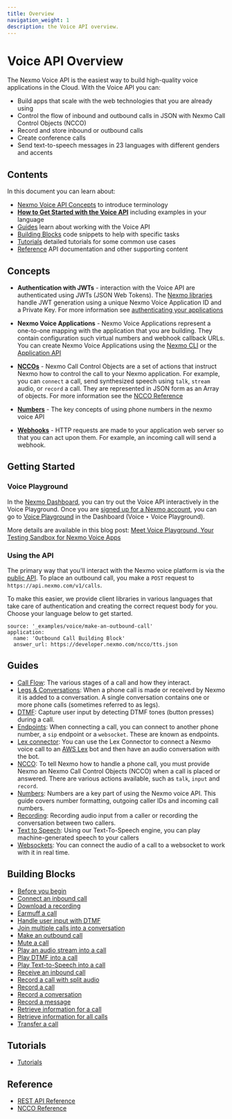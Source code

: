 ```yaml
---
title: Overview
navigation_weight: 1
description: the Voice API overview.
---
```


# Voice API Overview

The Nexmo Voice API is the easiest way to build high-quality voice applications in the Cloud. With the Voice API you can:

* Build apps that scale with the web technologies that you are already using
* Control the flow of inbound and outbound calls in JSON with Nexmo Call Control Objects (NCCO)
* Record and store inbound or outbound calls
* Create conference calls
* Send text-to-speech messages in 23 languages with different genders and accents

## Contents

In this document you can learn about:

* [Nexmo Voice API Concepts](#concepts) to introduce terminology
* [**How to Get Started with the Voice API**](#getting-started) including examples in your language
* [Guides](#guides) learn about working with the Voice API
* [Building Blocks](#building-blocks) code snippets to help with specific tasks
* [Tutorials](#tutorials) detailed tutorials for some common use cases
* [Reference](#reference) API documentation and other supporting content

## Concepts

* **Authentication with JWTs** - interaction with the Voice API are authenticated using JWTs (JSON Web Tokens). The [Nexmo libraries](/tools) handle JWT generation using a unique Nexmo Voice Application ID and a Private Key. For more information see [authenticating your applications](/concepts/guides/authentication)

* **Nexmo Voice Applications** - Nexmo Voice Applications represent a one-to-one mapping with the application that you are building. They contain configuration such virtual numbers and webhook callback URLs. You can create Nexmo Voice Applications using the [Nexmo CLI](/tools) or the [Application API](/concepts/guides/applications)

* **[NCCOs](/voice/voice-api/ncco-reference)** - Nexmo Call Control Objects are a set of actions that instruct Nexmo how to control the call to your Nexmo application. For example, you can `connect` a call, send synthesized speech using `talk`, `stream` audio, or `record` a call. They are represented in JSON form as an Array of objects. For more information see the [NCCO Reference](/voice/voice-api/ncco-reference)

* **[Numbers](/voice/voice-api/guides/numbers)** - The key concepts of using phone numbers in the nexmo voice API

* **[Webhooks](/voice/voice-api/guides/webhooks)** - HTTP requests are made to your application web server so that you can act upon them. For example, an incoming call will send a webhook.

## Getting Started

### Voice Playground

In the [Nexmo Dashboard](https://dashboard.nexmo.com), you can try out the Voice API interactively in the Voice Playground. Once you are [signed up for a Nexmo account](https://dashboard.nexmo.com/signup), you can go to [Voice Playground](https://dashboard.nexmo.com/voice/playground) in the Dashboard (Voice ‣ Voice Playground).

More details are available in this blog post: [Meet Voice Playground, Your Testing Sandbox for Nexmo Voice Apps](https://www.nexmo.com/blog/2017/12/12/voice-playground-testing-sandbox-nexmo-voice-apps/)

### Using the API

The primary way that you'll interact with the Nexmo voice platform is via the [public API](/voice/voice-api/api-reference). To place an outbound call, you make a `POST` request to `https://api.nexmo.com/v1/calls`.

To make this easier, we provide client libraries in various languages that take care of authentication and creating the correct request body for you. Choose your language below to get started.

```building_blocks
source: '_examples/voice/make-an-outbound-call'
application:
  name: 'Outbound Call Building Block'
  answer_url: https://developer.nexmo.com/ncco/tts.json
```

## Guides

* [Call Flow](guides/call-flow): The various stages of a call and how they interact.
* [Legs & Conversations](guides/legs-conversations): When a phone call is made or received by Nexmo it is added to a conversation. A single conversation contains one or more phone calls (sometimes referred to as legs).
* [DTMF](guides/dtmf): Capture user input by detecting DTMF tones (button presses) during a call.
* [Endpoints](guides/endpoints): When connecting a call, you can connect to another phone number, a `sip` endpoint or a `websocket`. These are known as endpoints.
* [Lex connector](guides/lex-connector): You can use the Lex Connector to connect a Nexmo voice call to an [AWS Lex](https://aws.amazon.com/lex/) bot and then have an audio conversation with the bot.
* [NCCO](ncco-reference): To tell Nexmo how to handle a phone call, you must provide Nexmo an Nexmo Call Control Objects (NCCO) when a call is placed or answered. There are various actions available, such as `talk`, `input` and `record`.
* [Numbers](guides/numbers): Numbers are a key part of using the Nexmo voice API. This guide covers number formatting, outgoing caller IDs and incoming call numbers.
* [Recording](guides/recording): Recording audio input from a caller or recording the conversation between two callers.
* [Text to Speech](guides/text-to-speech): Using our Text-To-Speech engine, you can play machine-generated speech to your callers
* [Websockets](guides/websockets): You can connect the audio of a call to a websocket to work with it in real time.

## Building Blocks

* [Before you begin](/voice/voice-api/building-blocks/before-you-begin)
* [Connect an inbound call](/voice/voice-api/building-blocks/connect-an-inbound-call)
* [Download a recording](/voice/voice-api/building-blocks/download-a-recording)
* [Earmuff a call](/voice/voice-api/building-blocks/earmuff-a-call)
* [Handle user input with DTMF](/voice/voice-api/building-blocks/handle-user-input-with-dtmf)
* [Join multiple calls into a conversation](/voice/voice-api/building-blocks/join-multiple-calls-into-a-conversation)
* [Make an outbound call](/voice/voice-api/building-blocks/make-an-outbound-call)
* [Mute a call](/voice/voice-api/building-blocks/mute-a-call)
* [Play an audio stream into a call](/voice/voice-api/building-blocks/play-an-audio-stream-into-a-call)
* [Play DTMF into a call](/voice/voice-api/building-blocks/play-dtmf-into-a-call)
* [Play Text-to-Speech into a call](/voice/voice-api/building-blocks/play-text-to-speech-into-a-call)
* [Receive an inbound call](/voice/voice-api/building-blocks/receive-an-inbound-call)
* [Record a call with split audio](/voice/voice-api/building-blocks/record-a-call-with-split-audio)
* [Record a call](/voice/voice-api/building-blocks/record-a-call)
* [Record a conversation](/voice/voice-api/building-blocks/record-a-conversation)
* [Record a message](/voice/voice-api/building-blocks/record-a-message)
* [Retrieve information for a call](/voice/voice-api/building-blocks/retrieve-info-for-a-call)
* [Retrieve information for all calls](/voice/voice-api/building-blocks/retrieve-info-for-all-calls)
* [Transfer a call](/voice/voice-api/building-blocks/transfer-a-call)

## Tutorials

* [Tutorials](/voice/voice-api/tutorials)

## Reference

* [REST API Reference](/api/voice)
* [NCCO Reference](/voice/voice-api/ncco-reference)
